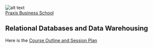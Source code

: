 ![alt text](https://4.bp.blogspot.com/-gbL5nZDkpFQ/XScFYwoTEII/AAAAAAAAAGY/CcVb_HDLwvs2Brv5T4vSsUcz7O4r2Q79ACK4BGAYYCw/s1600/kk3-header00-beta.png)<br>
[Praxis Business School](https://praxis.ac.in)<br>
## Relational Databases and Data Warehousing

Here is the [Course Outline and Session Plan](https://docs.google.com/document/d/1RA-hSFnyu4Q-U-Y1yDloDU11Gqkp75eVHYM42Up1fWc/edit?usp=sharing)

